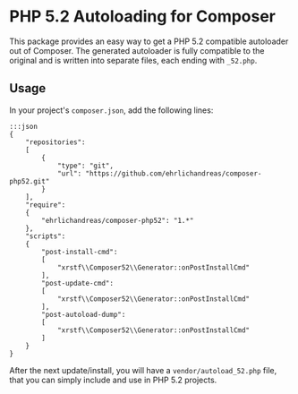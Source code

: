 PHP 5.2 Autoloading for Composer
================================

This package provides an easy way to get a PHP 5.2 compatible autoloader out of Composer. The generated autoloader is fully compatible to the original and is written into separate files, each ending with `_52.php`.

Usage
-----

In your project's `composer.json`, add the following lines:

    :::json
    {
        "repositories":
        [
            {
                "type": "git",
                "url": "https://github.com/ehrlichandreas/composer-php52.git"
            }
        ],
        "require":
        {
            "ehrlichandreas/composer-php52": "1.*"
        },
        "scripts":
        {
            "post-install-cmd":
            [
                "xrstf\\Composer52\\Generator::onPostInstallCmd"
            ],
            "post-update-cmd":
            [
                "xrstf\\Composer52\\Generator::onPostInstallCmd"
            ],
            "post-autoload-dump":
            [
                "xrstf\\Composer52\\Generator::onPostInstallCmd"
            ]
        }
    }

After the next update/install, you will have a `vendor/autoload_52.php` file, that you can simply include and use in PHP 5.2 projects.
